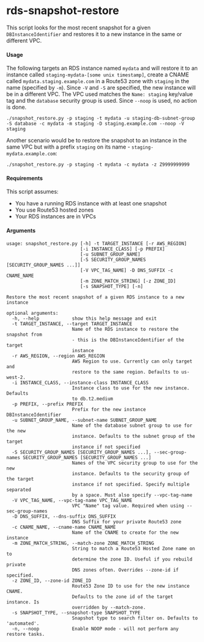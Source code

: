 # rds-snapshot-restore

This script looks for the most recent snapshot for a given `DBInstanceIdentifier` and restores it to a new instance in the same or different VPC.

#### Usage

The following targets an RDS instance named `mydata` and will restore it to an instance called `staging-mydata-[some unix timestamp]`, create a CNAME called `mydata.staging.example.com` in a Route53 zone with `staging` in the name (specified by `-m`). Since `-V` and `-S` are specified, the new instance will be in a different VPC. The VPC used matches the `Name: staging` key/value tag and the `database` security group is used.  Since `--noop` is used, no action is done.
```
./snapshot_restore.py -p staging -t mydata -u staging-db-subnet-group -S database -c mydata -m staging -D staging.example.com --noop -V staging
```

Another scenario would be to restore the snapshot to an instance in the same VPC but with a prefix `staging` on its name - `staging-mydata.example.com`:
```
./snapshot_restore.py -p staging -t mydata -c mydata -z Z9999999999
```

#### Requirements

This script assumes:
- You have a running RDS instance with at least one snapshot
- You use Route53 hosted zones
- Your RDS instances are in VPCs

#### Arguments

```
usage: snapshot_restore.py [-h] -t TARGET_INSTANCE [-r AWS_REGION]
                           [-i INSTANCE_CLASS] [-p PREFIX]
                           [-u SUBNET_GROUP_NAME]
                           [-S SECURITY_GROUP_NAMES [SECURITY_GROUP_NAMES ...]]
                           [-V VPC_TAG_NAME] -D DNS_SUFFIX -c CNAME_NAME
                           [-m ZONE_MATCH_STRING] [-z ZONE_ID]
                           [-s SNAPSHOT_TYPE] [-n]

Restore the most recent snapshot of a given RDS instance to a new instance

optional arguments:
  -h, --help            show this help message and exit
  -t TARGET_INSTANCE, --target TARGET_INSTANCE
                        Name of the RDS instance to restore the snapshot from
                        - this is the DBInstanceIdentifier of the target
                        instance
  -r AWS_REGION, --region AWS_REGION
                        AWS Region to use. Currently can only target and
                        restore to the same region. Defaults to us-west-2.
  -i INSTANCE_CLASS, --instance-class INSTANCE_CLASS
                        Instance class to use for the new instance. Defaults
                        to db.t2.medium
  -p PREFIX, --prefix PREFIX
                        Prefix for the new instance DBInstanceIdentifier
  -u SUBNET_GROUP_NAME, --subnet-name SUBNET_GROUP_NAME
                        Name of the database subnet group to use for the new
                        instance. Defaults to the subnet group of the target
                        instance if not specified
  -S SECURITY_GROUP_NAMES [SECURITY_GROUP_NAMES ...], --sec-group-names SECURITY_GROUP_NAMES [SECURITY_GROUP_NAMES ...]
                        Names of the VPC security group to use for the new
                        instance. Defaults to the security group of the target
                        instance if not specified. Specify multiple separated
                        by a space. Must also specify --vpc-tag-name
  -V VPC_TAG_NAME, --vpc-tag-name VPC_TAG_NAME
                        VPC "Name" tag value. Required when using --sec-group-names
  -D DNS_SUFFIX, --dns-suffix DNS_SUFFIX
                        DNS Suffix for your private Route53 zone
  -c CNAME_NAME, --cname-name CNAME_NAME
                        Name of the CNAME to create for the new instance
  -m ZONE_MATCH_STRING, --match-zone ZONE_MATCH_STRING
                        String to match a Route53 Hosted Zone name on to
                        determine the zone ID. Useful if you rebuild private
                        DNS zones often. Overrides --zone-id if specified.
  -z ZONE_ID, --zone-id ZONE_ID
                        Route53 Zone ID to use for the new instance CNAME.
                        Defaults to the zone id of the target instance. Is
                        overridden by --match-zone.
  -s SNAPSHOT_TYPE, --snapshot-type SNAPSHOT_TYPE
                        Snapshot type to search filter on. Defaults to 'automated'.
  -n, --noop            Enable NOOP mode - will not perform any restore tasks.
```

